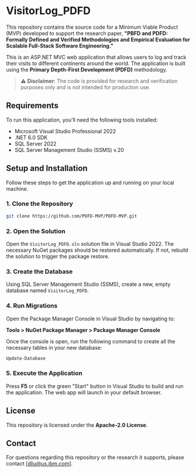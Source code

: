 # VisitorLog_PDFD

This repository contains the source code for a Minimum Viable Product (MVP) developed to support the research paper, **"PBFD and PDFD: Formally Defined and Verified Methodologies and Empirical Evaluation for Scalable Full-Stack Software Engineering."**

This is an ASP.NET MVC web application that allows users to log and track their visits to different continents around the world. The application is built using the **Primary Depth-First Development (PDFD)** methodology.

> ⚠️ **Disclaimer**: The code is provided for research and verification purposes only and is not intended for production use.

## Requirements

To run this application, you'll need the following tools installed:

- Microsoft Visual Studio Professional 2022
- .NET 6.0 SDK
- SQL Server 2022
- SQL Server Management Studio (SSMS) v.20

## Setup and Installation

Follow these steps to get the application up and running on your local machine.

### 1. Clone the Repository

```bash
git clone https://github.com/PDFD-MVP/PDFD-MVP.git
```

### 2. Open the Solution
Open the `VisitorLog_PDFD.sln` solution file in Visual Studio 2022. The necessary NuGet packages should be restored automatically. If not, rebuild the solution to trigger the package restore.

### 3. Create the Database
Using SQL Server Management Studio (SSMS), create a new, empty database named `VisitorLog_PDFD`.

### 4. Run Migrations
Open the Package Manager Console in Visual Studio by navigating to:

**Tools > NuGet Package Manager > Package Manager Console**

Once the console is open, run the following command to create all the necessary tables in your new database:

```powershell
Update-Database
```
### 5. Execute the Application
Press **F5** or click the green "Start" button in Visual Studio to build and run the application. The web app will launch in your default browser.

## License
This repository is licensed under the **Apache-2.0 License**.

## Contact
For questions regarding this repository or the research it supports, please contact [dliu@us.ibm.com].
